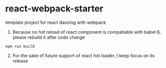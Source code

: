 # react-webpack-starter
template project for react dancing with webpack

1. Because no hot reload of react component is compatiable with babel 6, please rebuild it after code change
```
npm run build
```
2. For the sake of future support of react hot loader, I keep focus on its release
